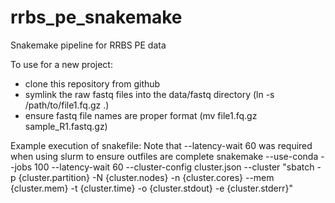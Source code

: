 # rrbs_pe_snakemake
Snakemake pipeline for RRBS PE data

To use for a new project:
  - clone this repository from github
  - symlink the raw fastq files into the data/fastq directory (ln -s /path/to/file1.fq.gz .)
  - ensure fastq file names are proper format (mv file1.fq.gz sample_R1.fastq.gz)

Example execution of snakefile:
Note that --latency-wait 60 was required when using slurm to ensure outfiles are complete
snakemake --use-conda --jobs 100 --latency-wait 60 --cluster-config cluster.json --cluster "sbatch -p {cluster.partition} -N {cluster.nodes} -n {cluster.cores} --mem {cluster.mem} -t {cluster.time} -o {cluster.stdout} -e {cluster.stderr}"
